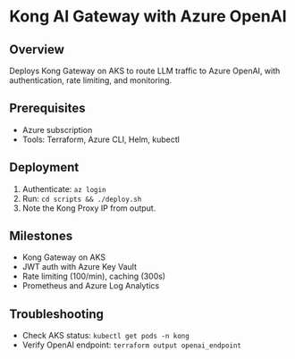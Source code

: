 # Kong AI Gateway with Azure OpenAI

## Overview
Deploys Kong Gateway on AKS to route LLM traffic to Azure OpenAI, with authentication, rate limiting, and monitoring.

## Prerequisites
- Azure subscription
- Tools: Terraform, Azure CLI, Helm, kubectl

## Deployment
1. Authenticate: `az login`
2. Run: `cd scripts && ./deploy.sh`
3. Note the Kong Proxy IP from output.

## Milestones
- Kong Gateway on AKS
- JWT auth with Azure Key Vault
- Rate limiting (100/min), caching (300s)
- Prometheus and Azure Log Analytics

## Troubleshooting
- Check AKS status: `kubectl get pods -n kong`
- Verify OpenAI endpoint: `terraform output openai_endpoint`
